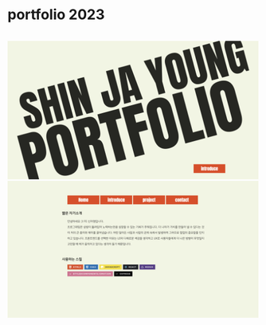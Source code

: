 # portfolio 2023
<br/>
<img src="https://github.com/7uckystrike/portfolio/blob/main/preview/2023-1.png?raw=true">
<br/>
<img src="https://github.com/7uckystrike/portfolio/blob/main/preview/2023-2.png?raw=true">
